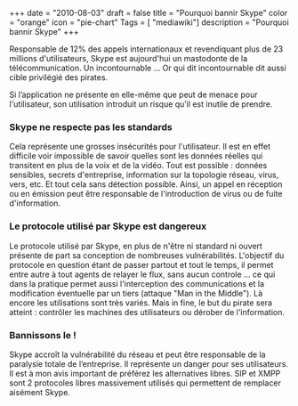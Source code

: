 +++
date = "2010-08-03"
draft = false
title = "Pourquoi bannir Skype"
color = "orange"
icon = "pie-chart"
Tags = [ "mediawiki"]
description = "Pourquoi bannir Skype"
+++

Responsable de 12% des appels internationaux et revendiquant plus de 23
millions d'utilisateurs, Skype est aujourd'hui un mastodonte de la
télécommunication. Un incontournable ... Or qui dit incontournable dit
aussi cible privilégié des pirates.

Si l’application ne présente en elle-même que peut de menace pour
l'utilisateur, son utilisation introduit un risque qu’il est inutile de
prendre.

### Skype ne respecte pas les standards

Cela représente une grosses insécurités pour l'utilisateur. Il est en
effet difficile voir impossible de savoir quelles sont les données
réelles qui transitent en plus de la voix et de la vidéo. Tout est
possible : données sensibles, secrets d'entreprise, information sur la
topologie réseau, virus, vers, etc. Et tout cela sans détection
possible. Ainsi, un appel en réception ou en émission peut être
responsable de l'introduction de virus ou de fuite d'information.

### Le protocole utilisé par Skype est dangereux

Le protocole utilisé par Skype, en plus de n'être ni standard ni ouvert
présente de part sa conception de nombreuses vulnérabilités. L'objectif
du protocole en question étant de passer partout et tout le temps, il
permet entre autre à tout agents de relayer le flux, sans aucun controle
... ce qui dans la pratique permet aussi l'interception des
communications et la modification éventuelle par un tiers (attaque "Man
in the Middle"). Là encore les utilisations sont très variés. Mais in
fine, le but du pirate sera atteint : contrôler les machines des
utilisateurs ou dérober de l'information.

### Bannissons le !

Skype accroît la vulnérabilité du réseau et peut être responsable de la
paralysie totale de l’entreprise. Il représente un danger pour ses
utilisateurs. Il est à mon avis important de préférez les alternatives
libres. SIP et XMPP sont 2 protocoles libres massivement utilisés qui
permettent de remplacer aisément Skype.
